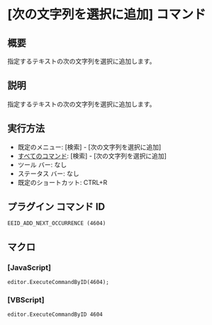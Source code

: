 # \[次の文字列を選択に追加\] コマンド

## 概要

指定するテキストの次の文字列を選択に追加します。

## 説明

指定するテキストの次の文字列を選択に追加します。

## 実行方法

- 既定のメニュー: \[検索\] \- \[次の文字列を選択に追加\]
- [すべてのコマンド](../../glossary/allcommands): \[検索\] \- \[次の文字列を選択に追加\]
- ツール バー: なし
- ステータス バー: なし
- 既定のショートカット: CTRL+R

## プラグイン コマンド ID

```
EEID_ADD_NEXT_OCCURRENCE (4604)```

## マクロ

### \[JavaScript\]

```
editor.ExecuteCommandByID(4604);
```

### \[VBScript\]

```
editor.ExecuteCommandByID 4604
```
